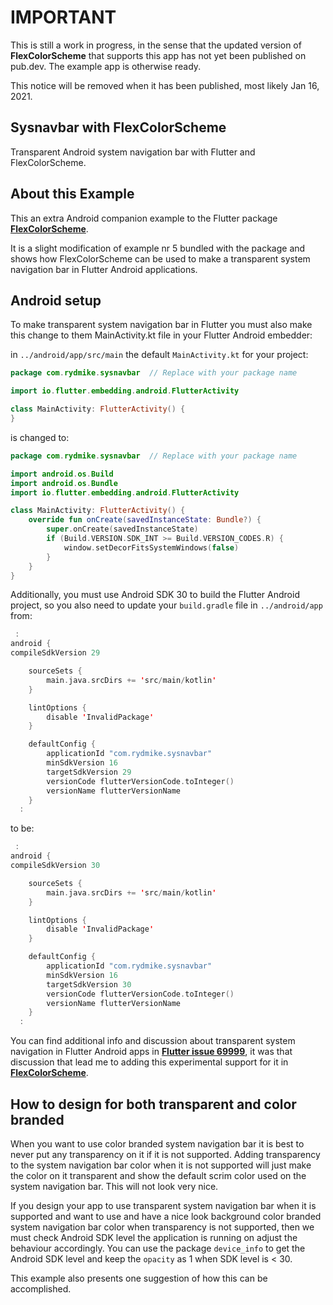# IMPORTANT

This is still a work in progress, in the sense that the updated version of
**FlexColorScheme** that supports this app has not yet been published on pub.dev.
The example app is otherwise ready.

This notice will be removed when it has been published, most likely Jan 16, 2021.

## Sysnavbar with FlexColorScheme

Transparent Android system navigation bar with Flutter and FlexColorScheme.


## About this Example

This an extra Android companion example to the Flutter 
package [**FlexColorScheme**](https://pub.dev/packages/flex_color_scheme).

It is a slight modification of example nr 5 bundled with the package and shows
how FlexColorScheme can be used to make a transparent system navigation bar in 
Flutter Android applications.


## Android setup

To make transparent system navigation bar in Flutter you must also make this change to them MainActivity.kt
file in your Flutter Android embedder:

in `../android/app/src/main` the default `MainActivity.kt` for your project:

```kotlin
package com.rydmike.sysnavbar  // Replace with your package name

import io.flutter.embedding.android.FlutterActivity

class MainActivity: FlutterActivity() {
}
```

is changed to:

```kotlin
package com.rydmike.sysnavbar  // Replace with your package name

import android.os.Build
import android.os.Bundle
import io.flutter.embedding.android.FlutterActivity

class MainActivity: FlutterActivity() {
    override fun onCreate(savedInstanceState: Bundle?) {
        super.onCreate(savedInstanceState)
        if (Build.VERSION.SDK_INT >= Build.VERSION_CODES.R) {
            window.setDecorFitsSystemWindows(false)
        }
    }
}
```

Additionally, you must use Android SDK 30 to build the Flutter Android project, so you also need to update 
your `build.gradle` file in `../android/app` from:

```kotlin
 :
android {
compileSdkVersion 29

    sourceSets {
        main.java.srcDirs += 'src/main/kotlin'
    }

    lintOptions {
        disable 'InvalidPackage'
    }

    defaultConfig {
        applicationId "com.rydmike.sysnavbar"
        minSdkVersion 16
        targetSdkVersion 29
        versionCode flutterVersionCode.toInteger()
        versionName flutterVersionName
    }
  :
```

to be:

```kotlin
 :
android {
compileSdkVersion 30

    sourceSets {
        main.java.srcDirs += 'src/main/kotlin'
    }

    lintOptions {
        disable 'InvalidPackage'
    }

    defaultConfig {
        applicationId "com.rydmike.sysnavbar"
        minSdkVersion 16
        targetSdkVersion 30
        versionCode flutterVersionCode.toInteger()
        versionName flutterVersionName
    }
  :
```

You can find additional info and discussion about transparent system navigation in Flutter Android apps in 
[**Flutter issue 69999**](https://github.com/flutter/flutter/issues/69999), it was that discussion that lead me
to adding this experimental support for it in [**FlexColorScheme**](https://pub.dev/packages/flex_color_scheme).

## How to design for both transparent and color branded

When you want to use color branded system navigation bar it is best to never put any transparency on it if it is not
supported. Adding transparency to the system navigation bar color when it is not supported will just make
the color on it transparent and show the default scrim color used on the system navigation bar. This will not look
very nice.

If you design your app to use transparent system navigation bar when it is supported and want to use and have a nice
look background color branded system navigation bar color when transparency is not supported, then we must
check Android SDK level the application is running on adjust the behaviour accordingly. You can use the package
`device_info` to get the Android SDK level and keep the `opacity` as 1 when SDK level is < 30.

This example also presents one suggestion of how this can be accomplished.